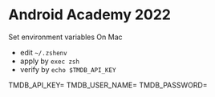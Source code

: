 # Android Academy 2022


Set environment variables 
On Mac 
 - edit `~/.zshenv`
 - apply by `exec zsh`
 - verify by `echo $TMDB_API_KEY`

TMDB_API_KEY=
TMDB_USER_NAME=
TMDB_PASSWORD=


